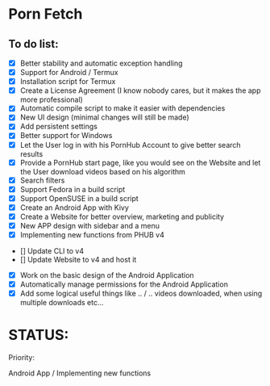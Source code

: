 # Porn Fetch 


## To do list:


- [x] Better stability and automatic exception handling
- [x] Support for Android / Termux
- [x] Installation script for Termux
- [x] Create a License Agreement (I know nobody cares, but it makes the app more professional)
- [x] Automatic compile script to make it easier with dependencies
- [x] New UI design (minimal changes will still be made)
- [x] Add persistent settings
- [x] Better support for Windows
- [x] Let the User log in with his PornHub Account to give better search results
- [x] Provide a PornHub start page, like you would see on the Website and let the User download videos based on his algorithm
- [x] Search filters
- [x] Support Fedora in a build script
- [x] Support OpenSUSE in a build script
- [x] Create an Android App with Kivy
- [x] Create a Website for better overview, marketing and publicity
- [x] New APP design with sidebar and a menu
- [x] Implementing new functions from PHUB v4
- [] Update CLI to v4
- [] Update Website to v4 and host it
- [x] Work on the basic design of the Android Application
- [x] Automatically manage permissions for the Android Application
- [x] Add some logical useful things like .. / .. videos downloaded, when using multiple downloads etc...
# STATUS:

Priority:

Android App / Implementing new functions

